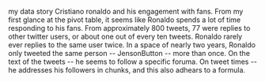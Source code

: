 my data story
Cristiano ronaldo and his engagement with fans. 
From my first glance at the pivot table, it seems like Ronaldo spends a lot of time responding to his fans. From approximately 800 tweets, 77 were replies to other twitter users, or about one out of every ten tweets. Ronaldo rarely ever replies to the same user twice. In a space of nearly two years, Ronaldo only tweeted the same person -- JensonButton -- more than once. 
On the text of the tweets -- he seems to follow a specific foruma.
On tweet times -- he addresses his followers in chunks, and this also adhears to a formula.
